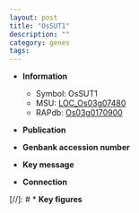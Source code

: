 ```yaml
---
layout: post
title: "OsSUT1"
description: ""
category: genes
tags: 
---
```


* **Information**  
    + Symbol: OsSUT1  
    + MSU: [LOC_Os03g07480](http://rice.uga.edu/cgi-bin/ORF_infopage.cgi?orf=LOC_Os03g07480)  
    + RAPdb: [Os03g0170900](http://rapdb.dna.affrc.go.jp/viewer/gbrowse_details/irgsp1?name=Os03g0170900)  

* **Publication**  

* **Genbank accession number**  

* **Key message**  

* **Connection**  

[//]: # * **Key figures**  


